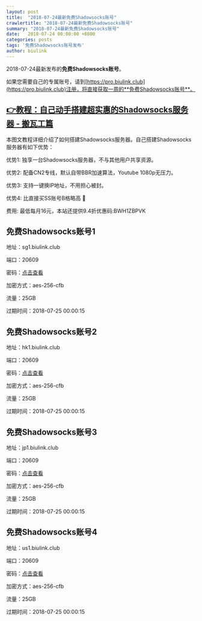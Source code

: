 ```yaml
---
layout: post
title:  "2018-07-24最新免费Shadowsocks账号"
crawlertitle: "2018-07-24最新免费Shadowsocks账号"
summary: "2018-07-24最新免费Shadowsocks账号"
date:   2018-07-24 00:00:00 +0800
categories: posts
tags: '免费Shadowsocks账号发布'
author: biulink
---
```


2018-07-24最新发布的**免费Shadowsocks账号**。

如果您需要自己的专属账号，请到[https://pro.biulink.club](https://pro.biulink.club)注册，将直接获取一周的**免费Shadowsocks账号**。

## [👉教程：自己动手搭建超实惠的Shadowsocks服务器 - 搬瓦工篇](https://github.com/Biulink/ShadowsocksTutorials/blob/master/%E6%95%99%E6%82%A8%E8%87%AA%E5%B7%B1%E5%8A%A8%E6%89%8B%E6%90%AD%E5%BB%BA%E8%B6%85%E5%AE%9E%E6%83%A0%E7%9A%84Shadowsocks%E6%9C%8D%E5%8A%A1%E5%99%A8%20-%20%E6%90%AC%E7%93%A6%E5%B7%A5%E7%AF%87.md)
  
  本图文教程详细介绍了如何搭建Shadowsocks服务器。自己搭建Shadowsocks服务器有如下优势：

  优势1: 独享一台Shadowsocks服务器，不与其他用户共享资源。

  优势2: 配备CN2专线，默认自带BBR加速算法，Youtube 1080p无压力。

  优势3: 支持一键换IP地址，不用担心被封。

  优势4: 比直接买SS账号B格略高 🙂

  费用: 最低每月16元，本站还提供9.4折优惠码:BWH1ZBPVK  
## 免费Shadowsocks账号1

地址：sg1.biulink.club

端口：20609

密码：[点击查看](https://github.com/Biulink/ShadowsocksTutorials/blob/master/publish/2018-07-24%E6%9C%80%E6%96%B0%E5%85%8D%E8%B4%B9Shadowsocks%E8%B4%A6%E5%8F%B7.md)

加密方式：aes-256-cfb

流量：25GB

过期时间：2018-07-25 00:00:15

## 免费Shadowsocks账号2

地址：hk1.biulink.club

端口：20609

密码：[点击查看](https://github.com/Biulink/ShadowsocksTutorials/blob/master/publish/2018-07-24%E6%9C%80%E6%96%B0%E5%85%8D%E8%B4%B9Shadowsocks%E8%B4%A6%E5%8F%B7.md)

加密方式：aes-256-cfb

流量：25GB

过期时间：2018-07-25 00:00:15

## 免费Shadowsocks账号3

地址：jp1.biulink.club

端口：20609

密码：[点击查看](https://github.com/Biulink/ShadowsocksTutorials/blob/master/publish/2018-07-24%E6%9C%80%E6%96%B0%E5%85%8D%E8%B4%B9Shadowsocks%E8%B4%A6%E5%8F%B7.md)

加密方式：aes-256-cfb

流量：25GB

过期时间：2018-07-25 00:00:15

## 免费Shadowsocks账号4

地址：us1.biulink.club

端口：20609

密码：[点击查看](https://github.com/Biulink/ShadowsocksTutorials/blob/master/publish/2018-07-24%E6%9C%80%E6%96%B0%E5%85%8D%E8%B4%B9Shadowsocks%E8%B4%A6%E5%8F%B7.md)

加密方式：aes-256-cfb

流量：25GB

过期时间：2018-07-25 00:00:15

